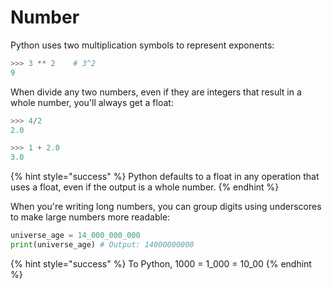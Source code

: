 # Number

Python uses two multiplication symbols to represent exponents:

```python
>>> 3 ** 2    # 3^2
9
```

When divide any two numbers, even if they are integers that result in a whole number, you'll always get a float:

```python
>>> 4/2    
2.0

>>> 1 + 2.0
3.0
```

{% hint style="success" %}
Python defaults to a float in any operation that uses a float, even if the output is a whole number.
{% endhint %}

When you're writing long numbers, you can group digits using underscores to make large numbers more readable:

```python
universe_age = 14_000_000_000
print(universe_age) # Output: 14000000000
```

{% hint style="success" %}
To Python, 1000 = 1\_000 = 10\_00
{% endhint %}

